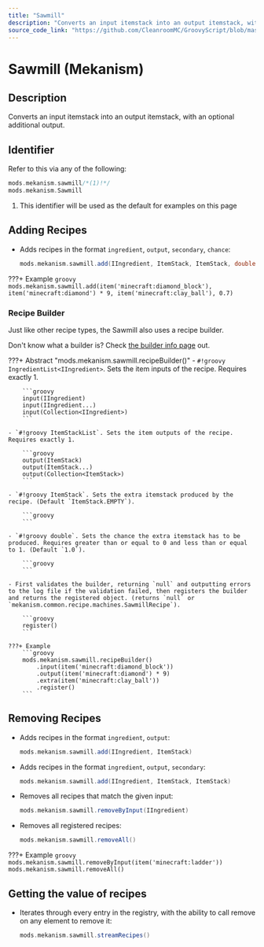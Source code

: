 ```yaml
---
title: "Sawmill"
description: "Converts an input itemstack into an output itemstack, with an optional additional output."
source_code_link: "https://github.com/CleanroomMC/GroovyScript/blob/master/src/main/java/com/cleanroommc/groovyscript/compat/mods/mekanism/Sawmill.java"
---
```


# Sawmill (Mekanism)

## Description

Converts an input itemstack into an output itemstack, with an optional additional output.

## Identifier

Refer to this via any of the following:

```groovy hl_lines="1"
mods.mekanism.sawmill/*(1)!*/
mods.mekanism.Sawmill
```

1. This identifier will be used as the default for examples on this page

## Adding Recipes

- Adds recipes in the format `ingredient`, `output`, `secondary`, `chance`:

    ```groovy
    mods.mekanism.sawmill.add(IIngredient, ItemStack, ItemStack, double)
    ```

???+ Example
    ```groovy
    mods.mekanism.sawmill.add(item('minecraft:diamond_block'), item('minecraft:diamond') * 9, item('minecraft:clay_ball'), 0.7)
    ```

### Recipe Builder

Just like other recipe types, the Sawmill also uses a recipe builder.

Don't know what a builder is? Check [the builder info page](../../../groovy/builder.md) out.

???+ Abstract "mods.mekanism.sawmill.recipeBuilder()"
    - `#!groovy IngredientList<IIngredient>`. Sets the item inputs of the recipe. Requires exactly 1.

        ```groovy
        input(IIngredient)
        input(IIngredient...)
        input(Collection<IIngredient>)
        ```

    - `#!groovy ItemStackList`. Sets the item outputs of the recipe. Requires exactly 1.

        ```groovy
        output(ItemStack)
        output(ItemStack...)
        output(Collection<ItemStack>)
        ```

    - `#!groovy ItemStack`. Sets the extra itemstack produced by the recipe. (Default `ItemStack.EMPTY`).

        ```groovy
        ```

    - `#!groovy double`. Sets the chance the extra itemstack has to be produced. Requires greater than or equal to 0 and less than or equal to 1. (Default `1.0`).

        ```groovy
        ```

    - First validates the builder, returning `null` and outputting errors to the log file if the validation failed, then registers the builder and returns the registered object. (returns `null` or `mekanism.common.recipe.machines.SawmillRecipe`).

        ```groovy
        register()
        ```

    ???+ Example
        ```groovy
        mods.mekanism.sawmill.recipeBuilder()
            .input(item('minecraft:diamond_block'))
            .output(item('minecraft:diamond') * 9)
            .extra(item('minecraft:clay_ball'))
            .register()
        ```



## Removing Recipes

- Adds recipes in the format `ingredient`, `output`:

    ```groovy
    mods.mekanism.sawmill.add(IIngredient, ItemStack)
    ```

- Adds recipes in the format `ingredient`, `output`, `secondary`:

    ```groovy
    mods.mekanism.sawmill.add(IIngredient, ItemStack, ItemStack)
    ```

- Removes all recipes that match the given input:

    ```groovy
    mods.mekanism.sawmill.removeByInput(IIngredient)
    ```

- Removes all registered recipes:

    ```groovy
    mods.mekanism.sawmill.removeAll()
    ```

???+ Example
    ```groovy
    mods.mekanism.sawmill.removeByInput(item('minecraft:ladder'))
    mods.mekanism.sawmill.removeAll()
    ```

## Getting the value of recipes

- Iterates through every entry in the registry, with the ability to call remove on any element to remove it:

    ```groovy
    mods.mekanism.sawmill.streamRecipes()
    ```
